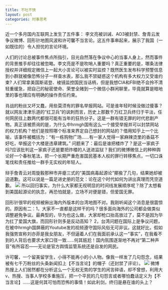 ```yaml
---
title: 不吐不快
layout: post
categories: 时事思考
---
```

近一个多月国内互联网上发生了五件事： 李文亮被训诫、AO3被封禁、詹青云发争议微博、回形针地图风波和许可馨不当言论。这五件事串起来，展示了我国（一如既往的）令人担忧的言论环境。

人们的讨论总被事件焦点所指引，目光自然落在争议中心的当事人身上，然而事件的背景推手却往往被忽略。李文亮是不是吹哨人重要吗？真正重要的是，哪条法律授权并详细规定微信上一起大小言论可以被实时监控？既然医生发布科学预警信息到小群就被像恐怖分子一样查水表，那么我不禁疑惑这个机构有多大权力又受谁约束? 人们常拿美国斯诺登、棱镜监控国民当话柄，但是我想CIA和FBI绝不会拎不清轻重缓急，把自己的秘密使命、荣誉全赌到一个微信小群闲聊里，毕竟就算是暗地里的事也理应有明确的操作责任约束。

肖战的粉丝又坏又蠢，用些莫须有的罪名举报网站。可是谁年轻时候没做过傻事？就以网友津津乐道的“红卫兵”的讽刺而言，历史上那数千万红卫兵终归于平淡，任何网民往上数两代都很可能有当年的狂热分子。这是一群有错无罪的时代悲剧产物。真正该被质询的是，为什么中hrmgh国有这么一个接受举报并可以封禁网站的权力机构？他们是按照哪个标准来界定自己想封的网站的？借用知乎上一个比喻，该事件被概括为：“有一栋购物广场……有一家人觉得一家麻辣烫里的香菇不好吃，举报这个大楼是违章建筑。” 问题来了：最后是谁把楼炸了？是这一家疯子吗?应该批判这一家疯子还是要把炸楼的人送进监狱？我们的微博微信上的种种舆论好一个春秋笔法，把一个长期严重危害国民基本人权的罪行转移焦点，一切口诛笔伐和责任推给一群手无实权的年轻人。

辩手詹青云对周旋毅那种市井瘪三式的“美国病毒起源论”揶揄了几句，结果她却被迫道歉。这可以说是一篇足进史册的范文：论在这个时代如何为讲出真理而凭空道歉。 ![](https://nullrecurrent.github.io//image/97.png) 
所以回归事实，为什么大家都无视明显的时间线发展顺序呢？除了太想看到美国起源论的执念，再恐怕就是，立场不对便是错，但爱国无罪。

回形针很早的视频被揪出海内外版本的台湾地图不对。我刚听闻这个消息是很震惊的。原因有二：1，大家不一直都是这样干的吗？很多面向海外的公司都会做类似调整避免争议。最典型的，华为也这么做，大家却枪口抬高放过了，莫不是因为华为扛了爱国大旗，而回形针则多是反动高知？ 2，台湾问题在国际上是争议问题，在被中hrmgh国屏蔽的Youtube发的视频遵守国际风俗无可非议。这就好比，假如我强势宣称刘亦菲是我女朋友，不但逼着人们在我面前承认这一“事实”，在我看不到的人背后也要求大家口径一致……何其尴尬！国内氛围逐渐地不再对“第二种声音”有所容忍——无论是官方舆情监管系统还是自发的网民。

许可馨，一个留美留学生，小得不能再小的小人物。像我一样发了几句怨念，结果被有七千万粉丝的头条新闻扣上【不当言论】的帽子（还封禁了评论）。
 ![](https://nullrecurrent.github.io//image/98.png)  微博热搜上人们居然都在分析这么一个无权无势的学生的闲言碎语，却不曾想，利用大v、热搜、当事人学校多重施压，把一个平民的几句怨言或者哪怕蠢话定义为【不当言论】……这是何其可怕而恐怖的事情！如此利剑，终归是悬在谁的头上？

